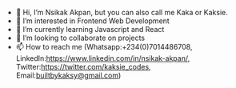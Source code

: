 - 👋 Hi, I’m Nsikak Akpan, but you can also call me Kaka or Kaksie.
- 👀 I’m interested in Frontend Web Development
- 🌱 I’m currently learning Javascript and React
- 💞️ I’m looking to collaborate on projects
- 📫 How to reach me (Whatsapp:+234(0)7014486708, LinkedIn:https://www.linkedin.com/in/nsikak-akpan/, Twitter:https://twitter.com/kaksie_codes, Email:builtbykaksy@gmail.com)

<!---
Kaksie-codes/Kaksie-codes is a ✨ special ✨ repository because its `README.md` (this file) appears on your GitHub profile.
You can click the Preview link to take a look at your changes.
--->
